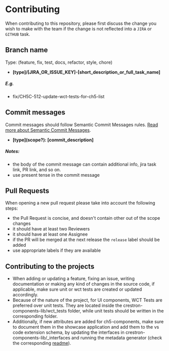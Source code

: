# Contributing
When contributing to this repository, please first discuss the change you wish to make with the team if the change is not reflected into a `JIRA` or `GITHUB` task.

## Branch name
Type: (feature, fix, test, docs, refactor, style, chore)
- **[type]/[JIRA_OR_ISSUE_KEY]-[short_description_or_full_task_name]**

##### E.g. 
- fix/CH5C-512-update-wct-tests-for-ch5-list

## Commit messages
Commit messages should follow Semantic Commit Messages rules. [Read more about Semantic Commit Messages](https://gist.github.com/joshbuchea/6f47e86d2510bce28f8e7f42ae84c716). 

- **\[type]\(scope?): [commit_description]**

##### Notes:
- the body of the commit message can contain additional info, jira task link, PR link, and so on.
- use present tense in the commit message

## Pull Requests
When opening a new pull request please take into account the following steps:
- the Pull Request is concise, and doesn't contain other out of the scope changes
- it should have at least two Reviewers
- it should have at least one Assignee
- if the PR will be merged at the next release the `release` label should be added
- use appropriate labels if they are available

## Contributing to the projects
- When adding or updating a feature, fixing an issue, writing documentation or making any kind of changes in the source code, if applicable, make sure unit or wct tests are created or updated accordingly.
- Because of the nature of the project, for UI components, WCT Tests are preferred over unit tests. 
They are located inside the crestron-components-lib/wct_tests folder, while unit tests should be written in the corresponding folder.
- Additionally, if new attributes are added for ch5-components, make sure to document them in the showcase application and add them to the vs code extension schema, by updating the interfaces in
crestron-components-lib/_interfaces and running the metadata generator (check the corresponding [readme](crestron-metadata-generator/README.md)).

